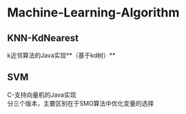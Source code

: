 # Machine-Learning-Algorithm

## KNN-KdNearest
k近邻算法的Java实现**（基于kd树）**

## SVM
C-支持向量机的Java实现  
分三个版本，主要区别在于SMO算法中优化变量的选择
